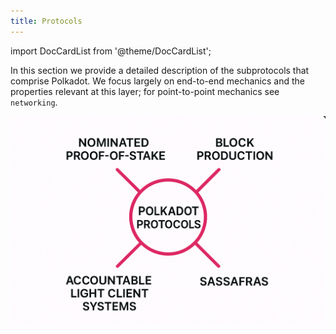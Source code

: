```yaml
---
title: Protocols
---
```


import DocCardList from '@theme/DocCardList';

In this section we provide a detailed description of the subprotocols that comprise Polkadot. We focus largely on end-to-end mechanics and the properties relevant at this layer; for point-to-point mechanics see `networking`.

![](Polkadot-protocols.png)

<DocCardList />
